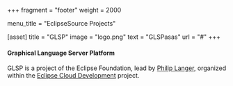 +++
fragment = "footer"
weight = 2000

menu_title = "EclipseSource Projects"

[asset]
  title = "GLSP"
  image = "logo.png"
  text = "GLSPasas"
  url = "#"
+++

#### Graphical Language Server Platform

GLSP is a project of the Eclipse Foundation, lead by [Philip Langer](https://projects.eclipse.org/projects/ecd.glsp/who), organized within the [Eclipse Cloud Development](https://projects.eclipse.org/projects/ecd) project.
